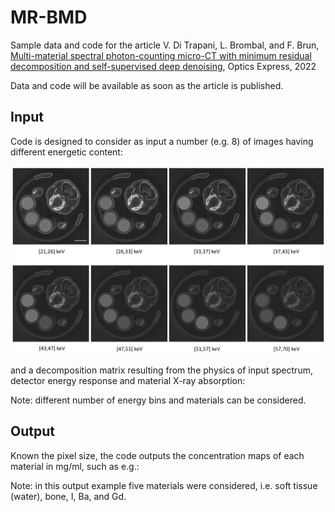 # MR-BMD
Sample data and code for the article V. Di Trapani, L. Brombal, and F. Brun, [Multi-material spectral photon-counting micro-CT with minimum residual decomposition and self-supervised deep denoising](https://doi.org/10.1364/OE.471439), Optics Express, 2022

Data and code will be available as soon as the article is published.

## Input

Code is designed to consider as input a number (e.g. 8) of images having different energetic content:

![](/doc/Figure1.jpg)

and a decomposition matrix resulting from the physics of input spectrum, detector energy response and material X-ray absorption:


Note: different number of energy bins and materials can be considered.

## Output

Known the pixel size, the code outputs the concentration maps of each material in mg/ml, such as e.g.:


Note: in this output example five materials were considered, i.e. soft tissue (water), bone, I, Ba, and Gd. 
